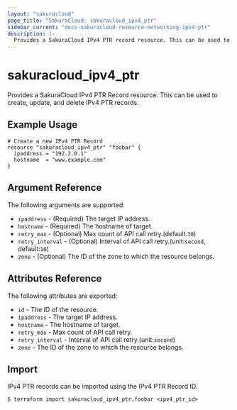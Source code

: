 ```yaml
---
layout: "sakuracloud"
page_title: "SakuraCloud: sakuracloud_ipv4_ptr"
sidebar_current: "docs-sakuracloud-resource-networking-ipv4-ptr"
description: |-
  Provides a SakuraCloud IPv4 PTR record resource. This can be used to create, update, and delete IPv4 PTR records.
---
```


# sakuracloud\_ipv4\_ptr

Provides a SakuraCloud IPv4 PTR Record resource. This can be used to create, update, and delete IPv4 PTR records.

## Example Usage

```hcl
# Create a new IPv4 PTR Record
resource "sakuracloud_ipv4_ptr" "foobar" {
  ipaddress = "192.2.0.1"
  hostname  = "www.example.com"
}
```

## Argument Reference

The following arguments are supported:

* `ipaddress` - (Required) The target IP address.
* `hostname` - (Required) The hostname of target.
* `retry_max` - (Optional) Max count of API call retry.(default:`30`)
* `retry_interval` - (Optional) Interval of API call retry.(unit:`second`, default:`10`)
* `zone` - (Optional) The ID of the zone to which the resource belongs.

## Attributes Reference

The following attributes are exported:

* `id` - The ID of the resource.
* `ipaddress` - The target IP address.
* `hostname` - The hostname of target.
* `retry_max` - Max count of API call retry.
* `retry_interval` - Interval of API call retry.(unit:`second`)
* `zone` - The ID of the zone to which the resource belongs.

## Import

IPv4 PTR records can be imported using the IPv4 PTR Record ID.

```
$ terraform import sakuracloud_ipv4_ptr.foobar <ipv4_ptr_id>
```
